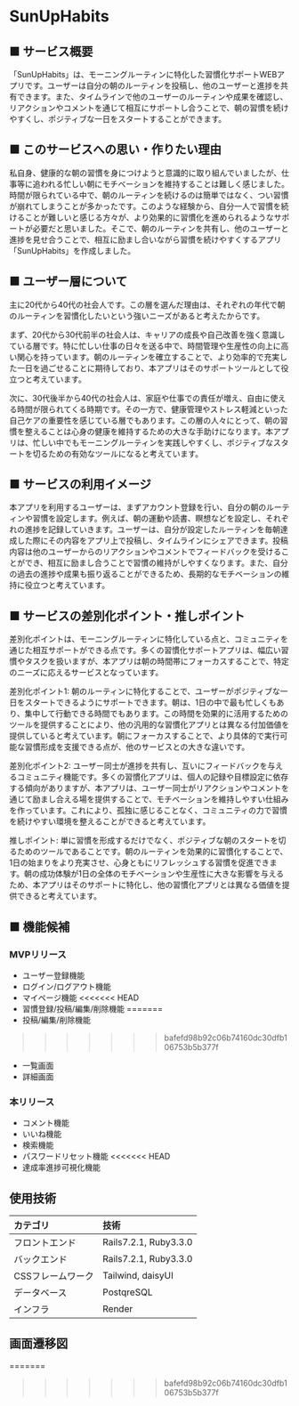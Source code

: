 # SunUpHabits
## ■ サービス概要
「SunUpHabits」は、モーニングルーティンに特化した習慣化サポートWEBアプリです。ユーザーは自分の朝のルーティンを投稿し、他のユーザーと進捗を共有できます。また、タイムラインで他のユーザーのルーティンや成果を確認し、リアクションやコメントを通じて相互にサポートし合うことで、朝の習慣を続けやすくし、ポジティブな一日をスタートすることができます。

## ■ このサービスへの思い・作りたい理由
私自身、健康的な朝の習慣を身につけようと意識的に取り組んでいましたが、仕事等に追われる忙しい朝にモチベーションを維持することは難しく感じました。時間が限られている中で、朝のルーティンを続けるのは簡単ではなく、つい習慣が崩れてしまうことが多かったです。このような経験から、自分一人で習慣を続けることが難しいと感じる方々が、より効果的に習慣化を進められるようなサポートが必要だと思いました。そこで、朝のルーティンを共有し、他のユーザーと進捗を見せ合うことで、相互に励まし合いながら習慣を続けやすくするアプリ「SunUpHabits」を作成しました。

## ■ ユーザー層について
主に20代から40代の社会人です。この層を選んだ理由は、それぞれの年代で朝のルーティンを習慣化したいという強いニーズがあると考えたからです。

まず、20代から30代前半の社会人は、キャリアの成長や自己改善を強く意識している層です。特に忙しい仕事の日々を送る中で、時間管理や生産性の向上に高い関心を持っています。朝のルーティンを確立することで、より効率的で充実した一日を過ごせることに期待しており、本アプリはそのサポートツールとして役立つと考えています。

次に、30代後半から40代の社会人は、家庭や仕事での責任が増え、自由に使える時間が限られてくる時期です。その一方で、健康管理やストレス軽減といった自己ケアの重要性を感じている層でもあります。この層の人々にとって、朝の習慣を整えることは心身の健康を維持するための大きな手助けになります。本アプリは、忙しい中でもモーニングルーティンを実践しやすくし、ポジティブなスタートを切るための有効なツールになると考えています。

## ■ サービスの利用イメージ
本アプリを利用するユーザーは、まずアカウント登録を行い、自分の朝のルーティンや習慣を設定します。例えば、朝の運動や読書、瞑想などを設定し、それぞれの進捗を記録していきます。ユーザーは、自分が設定したルーティンを毎朝達成した際にその内容をアプリ上で投稿し、タイムラインにシェアできます。投稿内容は他のユーザーからのリアクションやコメントでフィードバックを受けることができ、相互に励まし合うことで習慣の維持がしやすくなります。また、自分の過去の進捗や成果も振り返ることができるため、長期的なモチベーションの維持に役立つと考えています。

## ■ サービスの差別化ポイント・推しポイント
差別化ポイントは、モーニングルーティンに特化している点と、コミュニティを通じた相互サポートができる点です。多くの習慣化サポートアプリは、幅広い習慣やタスクを扱いますが、本アプリは朝の時間帯にフォーカスすることで、特定のニーズに応えるサービスとなっています。

差別化ポイント1: 朝のルーティンに特化することで、ユーザーがポジティブな一日をスタートできるようにサポートできます。朝は、1日の中で最も忙しくもあり、集中して行動できる時間でもあります。この時間を効果的に活用するためのツールを提供することにより、他の汎用的な習慣化アプリとは異なる付加価値を提供していると考えています。朝にフォーカスすることで、より具体的で実行可能な習慣形成を支援できる点が、他のサービスとの大きな違いです。

差別化ポイント2: ユーザー同士が進捗を共有し、互いにフィードバックを与えるコミュニティ機能です。多くの習慣化アプリは、個人の記録や目標設定に依存する傾向がありますが、本アプリは、ユーザー同士がリアクションやコメントを通じて励まし合える場を提供することで、モチベーションを維持しやすい仕組みを作っています。これにより、孤独に感じることなく、コミュニティの力で習慣を続けやすい環境を整えることができると考えています。

推しポイント: 単に習慣を形成するだけでなく、ポジティブな朝のスタートを切るためのツールであることです。朝のルーティンを効果的に習慣化することで、1日の始まりをより充実させ、心身ともにリフレッシュする習慣を促進できます。朝の成功体験が1日の全体のモチベーションや生産性に大きな影響を与えるため、本アプリはそのサポートに特化し、他の習慣化アプリとは異なる価値を提供できると考えています。

## ■ 機能候補
### MVPリリース
- ユーザー登録機能
- ログイン/ログアウト機能
- マイページ機能
<<<<<<< HEAD
- 習慣登録/投稿/編集/削除機能
=======
- 投稿/編集/削除機能
>>>>>>> bafefd98b92c06b74160dc30dfb106753b5b377f
- 一覧画面
- 詳細画面

### 本リリース
- コメント機能
- いいね機能
- 検索機能
- パスワードリセット機能
<<<<<<< HEAD
- 達成率進捗可視化機能

## 使用技術

| カテゴリ | 技術 |
| :--- | :--- |
| フロントエンド | Rails7.2.1, Ruby3.3.0 |
| バックエンド | Rails7.2.1, Ruby3.3.0 |
| CSSフレームワーク | Tailwind, daisyUI |
| データベース | PostqreSQL |
| インフラ | Render |

## 画面遷移図
=======
>>>>>>> bafefd98b92c06b74160dc30dfb106753b5b377f
